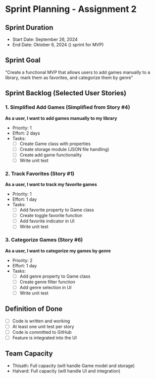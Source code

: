 # Sprint Planning - Assignment 2

## Sprint Duration
- Start Date: September 26, 2024
- End Date: Oktober 6, 2024 () sprint for MVP)

## Sprint Goal
"Create a functional MVP that allows users to add games manually to a library, mark them as favorites, and categorize them by genre"

## Sprint Backlog (Selected User Stories)

### 1. Simplified Add Games (Simplified from Story #4)
**As a user, I want to add games manually to my library**
- Priority: 1
- Effort: 2 days
- Tasks:
  - [ ] Create Game class with properties
  - [ ] Create storage module (JSON file handling)
  - [ ] Create add game functionality
  - [ ] Write unit test

### 2. Track Favorites (Story #1)
**As a user, I want to track my favorite games**
- Priority: 1  
- Effort: 1 day
- Tasks:
  - [ ] Add favorite property to Game class
  - [ ] Create toggle favorite function
  - [ ] Add favorite indicator in UI
  - [ ] Write unit test

### 3. Categorize Games (Story #6)
**As a user, I want to categorize my games by genre**
- Priority: 2
- Effort: 1 day
- Tasks:
  - [ ] Add genre property to Game class
  - [ ] Create genre filter function
  - [ ] Add genre selection in UI
  - [ ] Write unit test

## Definition of Done
- [ ] Code is written and working
- [ ] At least one unit test per story
- [ ] Code is committed to GitHub
- [ ] Feature is integrated into the UI

## Team Capacity
- Thisath: Full capacity (will handle Game model and storage)
- Halvard: Full capacity (will handle UI and integration)